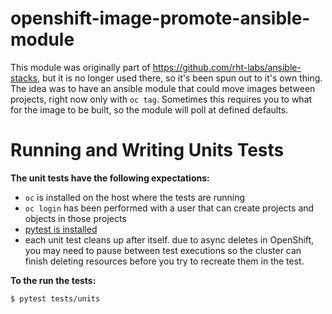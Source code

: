 # openshift-image-promote-ansible-module

This module was originally part of https://github.com/rht-labs/ansible-stacks, but it is no longer used there, so it's been spun out to it's own thing. The idea was to have an ansible module that could move images between projects, right now only with `oc tag`. Sometimes this requires you to what for the image to be built, so the module will poll at defined defaults.

# Running and Writing Units Tests

**The unit tests have the following expectations:**

* `oc` is installed on the host where the tests are running
* `oc login` has been performed with a user that can create projects and objects in those projects
* [pytest is installed](http://doc.pytest.org/en/latest/getting-started.html)
* each unit test cleans up after itself. due to async deletes in OpenShift, you may need to pause between test executions so the cluster can finish deleting resources before you try to recreate them in the test.

**To the run the tests:**
```
$ pytest tests/units
```